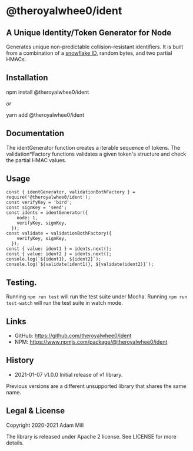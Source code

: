 # @theroyalwhee0/ident

## A Unique Identity/Token Generator for Node
Generates unique non-predictable collision-resistant identifiers.
It is built from a combination of a [snowflake ID](https://github.com/theroyalwhee0/snowman), random bytes, and two partial HMACs.


## Installation
npm install @theroyalwhee0/ident

*or*

yarn add @theroyalwhee0/ident


## Documentation
The identGenerator function creates a iterable sequence of tokens. The validation*Factory functions validates a given token's structure and check the partial HMAC values.


## Usage
```
const { identGenerator, validationBothFactory } = require('@theroyalwhee0/ident');
const verifyKey = 'bird';
const signKey = 'seed';
const idents = identGenerator({
    node: 1,
    verifyKey, signKey,
  });
const validate = validationBothFactory({
    verifyKey, signKey,
  });
const { value: ident1 } = idents.next();
const { value: ident2 } = idents.next();
console.log(`${ident1}, ${ident2}`);
console.log(`${validate(ident1)}, ${validate(ident2)}`);
```

## Testing.
Running ```npm run test``` will run the test suite under Mocha. Running ```npm run test-watch``` will run the test suite in watch mode.


## Links
- GitHub: https://github.com/theroyalwhee0/ident
- NPM: https://www.npmjs.com/package/@theroyalwhee0/ident


## History
- 2021-01-07 v1.0.0 Initial release of v1 library.

 Previous versions are a different unsupported library that shares the same name.


## Legal & License
Copyright 2020-2021 Adam Mill

The library is released under Apache 2 license.  See LICENSE for more details.
